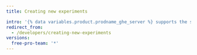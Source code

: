 ```yaml
---
title: Creating new experiments

intro: '{% data variables.product.prodname_ghe_server %} supports the same powerful API available on {% data variables.product.prodname_dotcom_the_website %} as well as its own set of API endpoints.'
redirect_from:
  - /developers/creating-new-experiments
versions:
  free-pro-team: '*'
---
```

